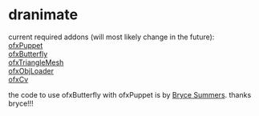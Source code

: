 # dranimate

current required addons (will most likely change in the future):<br />
<a href="https://github.com/ofZach/ofxPuppet">ofxPuppet</a><br />
<a href="https://github.com/Bryce-Summers/ofxButterfly">ofxButterfly</a><br />
<a href="https://github.com/ofZach/ofxTriangleMesh">ofxTriangleMesh</a><br />
<a href="https://github.com/satoruhiga/ofxObjLoader">ofxObjLoader</a><br />
<a href="https://github.com/kylemcdonald/ofxCv">ofxCv</a>

the code to use ofxButterfly with ofxPuppet is by <a href="https://github.com/Bryce-Summers/ofxButterfly">Bryce Summers</a>. thanks bryce!!!